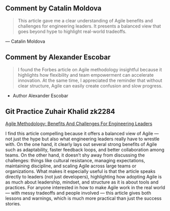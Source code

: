 ## Comment by Catalin Moldova

> This article gave me a clear understanding of Agile benefits and challenges for engineering leaders. It presents a balanced view that goes beyond hype to highlight real-world tradeoffs.

— Catalin Moldova

## Comment by Alexander Escobar

>I found the Forbes article on Agile methodology insightful because it highlights how flexibility and team empowerment can accelerate innovation. At the same time, I appreciated the reminder that without clear structure, Agile can easily create confusion and slow progress.
- Author Alexander Escobar

## Git Practice Zuhair Khalid zk2284
[Agile Methodology: Benefits And Challenges For Engineering Leaders](https://www.forbes.com/councils/forbestechcouncil/2023/07/19/agile-methodology-benefits-and-challenges-for-engineering-leaders/)

I find this article compelling because it offers a balanced view of Agile — not just the hype but also what engineering leaders really have to wrestle with. On the one hand, it clearly lays out several strong benefits of Agile such as adaptability, faster feedback loops, and better collaboration among teams. On the other hand, it doesn’t shy away from discussing the challenges: things like cultural resistance, managing expectations, maintaining discipline, and scaling Agile across large teams or organizations. What makes it especially useful is that the article speaks directly to leaders (not just developers), highlighting how adopting Agile is as much about leadership, mindset, and structure as it is about tools and practices. For anyone interested in how to make Agile work in the real world — with messy tradeoffs and people involved — this article gives both lessons and warnings, which is much more practical than just the success stories.
